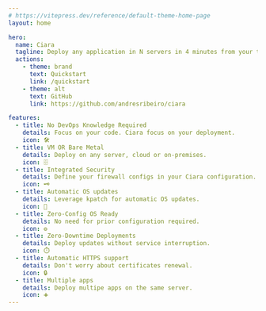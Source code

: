 ```yaml
---
# https://vitepress.dev/reference/default-theme-home-page
layout: home

hero:
  name: Ciara
  tagline: Deploy any application in N servers in 4 minutes from your terminal
  actions:
    - theme: brand
      text: Quickstart
      link: /quickstart
    - theme: alt
      text: GitHub
      link: https://github.com/andresribeiro/ciara

features:
  - title: No DevOps Knowledge Required
    details: Focus on your code. Ciara focus on your deployment.
    icon: 🛠️
  - title: VM OR Bare Metal
    details: Deploy on any server, cloud or on-premises.
    icon: 🗄️
  - title: Integrated Security
    details: Define your firewall configs in your Ciara configuration. We also set Fail2ban for you.
    icon: 🗝️
  - title: Automatic OS updates
    details: Leverage kpatch for automatic OS updates.
    icon: 🔧
  - title: Zero-Config OS Ready
    details: No need for prior configuration required.
    icon: ⚙️
  - title: Zero-Downtime Deployments
    details: Deploy updates without service interruption.
    icon: ⏱️
  - title: Automatic HTTPS support
    details: Don't worry about certificates renewal.
    icon: 🔒
  - title: Multiple apps
    details: Deploy multipe apps on the same server.
    icon: ➕
---
```

